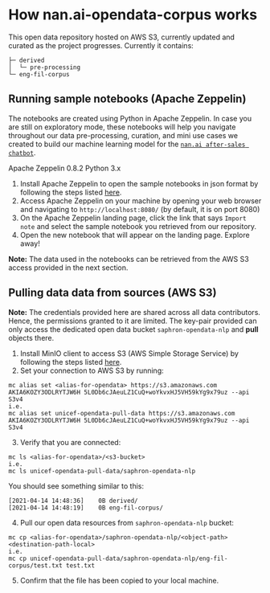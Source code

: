 # How nan.ai-opendata-corpus works

This open data repository hosted on AWS S3, currently updated and curated as the project progresses. Currently it contains:

```
├─ derived
│  └─ pre-processing
└─ eng-fil-corpus
```

## Running sample notebooks (Apache Zeppelin)
The notebooks are created using Python in Apache Zeppelin. In case you are still on exploratory mode, these notebooks will help you navigate throughout our data pre-processing, curation, and mini use cases we created to build our machine learning model for the [`nan.ai after-sales chatbot`](https://github.com/Saphron-Asia/nan.ai-ml-nlu).

Apache Zeppelin 0.8.2
Python 3.x

1. Install Apache Zeppelin to open the sample notebooks in json format by following the steps listed [here](http://zeppelin.incubator.apache.org/docs/0.8.0/quickstart/install.html).
2. Access Apache Zeppelin on your machine by opening your web browser and navigating to `http://localhost:8080/` (by default, it is on port 8080)
3. On the Apache Zeppelin landing page, click the link that says `Import note` and select the sample notebook you retrieved from our repository.  
4. Open the new notebook that will appear on the landing page. Explore away!

**Note:** The data used in the notebooks can be retrieved from the AWS S3 access provided in the next section.

## Pulling data data from sources (AWS S3)

**Note:** The credentials provided here are shared across all data contributors. Hence, the permissions granted to it are limited. The key-pair provided can only access the dedicated open data bucket `saphron-opendata-nlp` and **pull** objects there. 

1. Install MinIO client to access S3 (AWS Simple Storage Service) by following the steps listed [here](https://docs.min.io/docs/minio-client-complete-guide).
2. Set your connection to AWS S3 by running: 
  ```
  mc alias set <alias-for-opendata> https://s3.amazonaws.com AKIA6KOZY3ODLRYTJW6H 5L0Db6cJAeuLZ1CuQ+woYkvxHJ5VH59kYg9x79uz --api S3v4
  i.e.
  mc alias set unicef-opendata-pull-data https://s3.amazonaws.com AKIA6KOZY3ODLRYTJW6H 5L0Db6cJAeuLZ1CuQ+woYkvxHJ5VH59kYg9x79uz --api S3v4
  ```
3. Verify that you are connected:
  ```
  mc ls <alias-for-opendata>/<s3-bucket>
  i.e. 
  mc ls unicef-opendata-pull-data/saphron-opendata-nlp
  ```
  You should see something similar to this: 
  ```
  [2021-04-14 14:48:36]    0B derived/
  [2021-04-14 14:48:19]    0B eng-fil-corpus/
  ```
4. Pull our open data resources from `saphron-opendata-nlp` bucket:
  ```
  mc cp <alias-for-opendata>/saphron-opendata-nlp/<object-path> <destination-path-local>
  i.e.
  mc cp unicef-opendata-pull-data/saphron-opendata-nlp/eng-fil-corpus/test.txt test.txt
  ```
5. Confirm that the file has been copied to your local machine.
